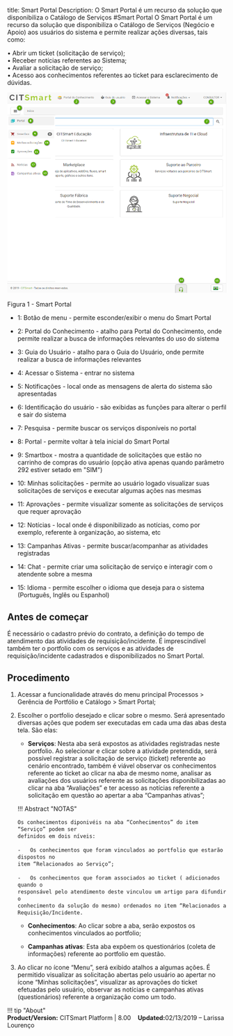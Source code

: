 title:  Smart Portal
Description: O Smart Portal é um recurso da solução que disponibiliza o Catálogo de Serviços
#Smart Portal
O Smart Portal é um recurso da solução que disponibiliza o Catálogo de Serviços (Negócio e Apoio) aos usuários do sistema e permite realizar ações diversas, tais como: 

•	Abrir um ticket (solicitação de serviço);  
•	Receber notícias referentes ao Sistema;  
•	Avaliar a solicitação de serviço;  
•	Acesso aos conhecimentos referentes ao ticket para esclarecimento de dúvidas.  

![smart portal](images/smartportal.png)

Figura 1 - Smart Portal



- 1: Botão de menu - permite esconder/exibir o menu do Smart Portal

- 2: Portal do Conhecimento - atalho para Portal do Conhecimento, onde permite realizar a busca de informações relevantes do uso do sistema

- 3: Guia do Usuário - atalho para o Guia do Usuário, onde permite realizar a busca de informações relevantes

- 4: Acessar o Sistema - entrar no sistema

- 5: Notificações - local onde as mensagens de alerta do sistema são apresentadas

- 6: Identificação do usuário - são exibidas as funções para alterar o perfil e sair do sistema

- 7: Pesquisa - permite buscar os serviços disponíveis no portal

- 8: Portal - permite voltar à tela inicial do Smart Portal

- 9: Smartbox  - mostra a quantidade de solicitações que estão no carrinho de compras do usuário (opção ativa apenas quando parâmetro 292 estiver setado em "SIM")

- 10: Minhas solicitações - permite ao usuário logado visualizar suas solicitações de serviços e executar algumas ações nas mesmas

- 11: Aprovações - permite visualizar somente as solicitações de serviços que requer aprovação

- 12: Notícias - local onde é disponibilizado as notícias, como por exemplo, referente à organização, ao sistema, etc

- 13: Campanhas Ativas - permite buscar/acompanhar as atividades registradas

- 14: Chat - permite criar uma solicitação de serviço e interagir com o atendente sobre a mesma

- 15: Idioma - permite escolher o idioma que deseja para o sistema (Português, Inglês ou Espanhol)


Antes de começar 
-----------------

É necessário o cadastro prévio do contrato, a definição do tempo de atendimento
das atividades de requisição/incidente. É imprescindível também ter o portfolio
com os serviços e as atividades de requisição/incidente cadastrados e
disponibilizados no Smart Portal.

Procedimento 
-------------

1.  Acessar a funcionalidade através do menu principal Processos \> Gerência de
    Portfólio e Catálogo \> Smart Portal;

2.  Escolher o portfolio desejado e clicar sobre o mesmo. Será apresentado
    diversas ações que podem ser executadas em cada uma das abas desta tela. São
    elas:

    -   **Serviços**: Nesta aba será expostos as atividades registradas neste
    portfolio. Ao selecionar e clicar sobre a atividade pretendida, será
    possível registrar a solicitação de serviço (ticket) referente ao cenário
    encontrado, também é viável observar os conhecimentos referente ao ticket ao
    clicar na aba de mesmo nome, analisar as avaliações dos usuários referente
    as solicitações disponibilizadas ao clicar na aba “Avaliações” e ter acesso
    as notícias referente a solicitação em questão ao apertar a aba “Campanhas
    ativas”;

    !!! Abstract "NOTAS"  

        Os conhecimentos diponivéis na aba “Conhecimentos” do item “Serviço” podem ser
        definidos em dois níveis:

        -   Os conhecimentos que foram vinculados ao portfolio que estarão dispostos no 
        item “Relacionados ao Serviço”;

        -   Os conhecimentos que foram associados ao ticket ( adicionados quando o
        responsável pelo atendimento deste vinculou um artigo para difundir o 
        conhecimento da solução do mesmo) ordenados no item “Relacionados a 
        Requisição/Incidente.  

    -   **Conhecimentos**: Ao clicar sobre a aba, serão expostos os conhecimentos
    vinculados ao portfolio;

    -   **Campanhas ativas**: Esta aba expõem os questionários (coleta de
    informações) referente ao portfolio em questão.

3.  Ao clicar no ícone “Menu”, será exibido atalhos a algumas ações. É permitido
    visualizar as solicitação abertas pelo usuário ao apertar no ícone “Minhas
    solicitações”, visualizar as aprovações do ticket efetuadas pelo usuário,
    observar as notícias e campanhas ativas (questionários) referente a
    organização como um todo.  
    
!!! tip "About"  
    <b>Product/Version:</b> CITSmart Platform | 8.00 &nbsp;&nbsp;
    <b>Updated:</b>02/13/2019 – Larissa Lourenço  
   
